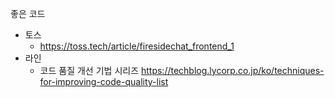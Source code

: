 
좋은 코드

- 토스
	- https://toss.tech/article/firesidechat_frontend_1
- 라인
	- 코드 품질 개선 기법 시리즈 https://techblog.lycorp.co.jp/ko/techniques-for-improving-code-quality-list

